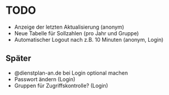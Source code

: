 # TODO

- Anzeige der letzten Aktualisierung (anonym)
- Neue Tabelle für Sollzahlen (pro Jahr und Gruppe)
- Automatischer Logout nach z.B. 10 Minuten (anonym, Login)

## Später

- @dienstplan-an.de bei Login optional machen
- Passwort ändern (Login)
- Gruppen für Zugriffskontrolle? (Login)
